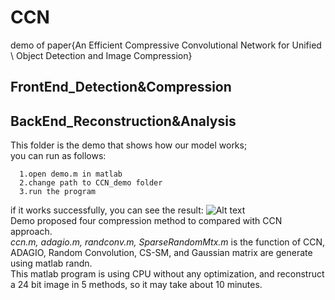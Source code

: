 # CCN
demo of paper{An Efficient Compressive Convolutional Network for Unified \\ Object Detection and Image Compression}  
## FrontEnd_Detection&Compression  



## BackEnd_Reconstruction&Analysis
This folder is the demo that shows how our model works;  
you can run as follows:  

      1.open demo.m in matlab
      2.change path to CCN_demo folder
      3.run the program
if it works successfully, you can see the result:
![Alt text](https://github.com/sosaaaad2/CCN/blob/master/CCN_demo/src/cat.jpg)  
Demo proposed four compression method to compared with CCN approach.   
*ccn.m, adagio.m, randconv.m, SparseRandomMtx.m* is the function of CCN, ADAGIO, Random Convolution, CS-SM, and Gaussian matrix are generate using matlab randn.  
This matlab program is using CPU without any optimization, and reconstruct a 24 bit image in 5 methods, so it may take about 10 minutes.

